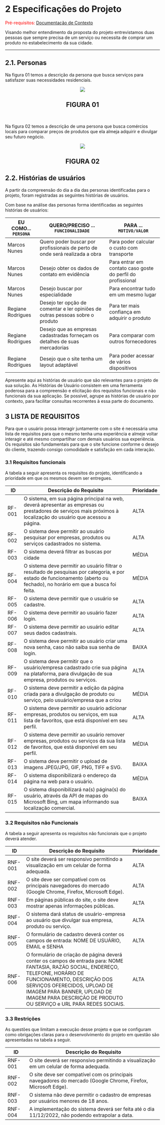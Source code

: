 # 2 Especificações do Projeto

<span style="color:red">Pré-requisitos: <a href="1-Documentação de Contexto.md"> Documentação de Contexto</a></span>

<p>Visando melhor entendimento da proposta do projeto entrevistamos duas pessoas que sempre precisa de um serviço ou necessita de comprar um produto no estabelecimento da sua cidade.</p>

<hr/>

## 2.1. Personas

<p>
Na figura 01 temos a descrição da persona que busca serviços para satisfazer suas necessidades residenciais. 
</p>

<p align="center">
<img src="img/Personas/Marcos-Nunes.PNG" >
</p>

<h2 align="center"> FIGURA 01</h2>
<br/>

<p>Na figura 02 temos a descrição de uma persona que busca comércios locais para comparar preços de produtos que ela almeja adquirir e divulgar seu futuro negócio.</p>
<p align="center">
<img src="img/Personas/Regiane-Rodrigues.PNG">
</p>

<h2 align="center"> FIGURA 02</h2>

## 2.2. Histórias de usuários

<p>A partir da compreensão do dia a dia das personas identificadas para o projeto, foram registradas as seguintes histórias de usuários.</p>

<p>
Com base na análise das personas forma identificadas as seguintes histórias de usuários:
</p>

| EU COMO... `PERSONA` | QUERO/PRECISO ... `FUNCIONALIDADE`                                            | PARA ... `MOTIVO/VALOR`                                     |
| -------------------- | ----------------------------------------------------------------------------- | ----------------------------------------------------------- |
| Marcos Nunes         | Quero poder buscar por profissionais de perto de onde será realizada a obra   | Para poder calcular o custo com transporte                  |
| Marcos Nunes         | Desejo obter os dados de contato em evidência                                 | Para entrar em contato caso goste do perfil do profissional |
| Marcos Nunes         | Desejo buscar por especialidade                                               | Para encontrar tudo em um mesmo lugar                       |
| Regiane Rodrigues    | Desejo ter opção de comentar e ler opiniões de outras pessoas sobre o produto | Para ter mais confiança em adquirir o produto               |
| Regiane Rodrigues    | Desejo que as empresas cadastradas forneçam os detalhes de suas mercadorias   | Para comparar com outros fornecedores                       |
| Regiane Rodrigues    | Desejo que o site tenha um layout adaptável                                   | Para poder acessar de vários dispositivos                   |

<p>
Apresente aqui as histórias de usuário que são relevantes para o projeto de sua solução. As Histórias de Usuário consistem em uma ferramenta poderosa para a compreensão e elicitação dos requisitos funcionais e não funcionais da sua aplicação. Se possível, agrupe as histórias de usuário por contexto, para facilitar consultas recorrentes à essa parte do documento.
</p>

## 3 LISTA DE REQUISITOS

<p>
Para que o usuário possa interagir juntamente com o site é necessária uma lista de requisitos para que o mesmo tenha uma experiência e almeje voltar interagir e até mesmo compartilhar com demais usuários sua experiência. Os requisitos são fundamentais para que o site funcione conforme o desejo do cliente, trazendo consigo comodidade e satisfação em cada interação.
</p>

### 3.1 Requisitos funcionais

<p>
A tabela a seguir apresenta os requisitos do projeto, identificando a prioridade em que os mesmos devem ser entregues.
</p>

| ID     | Descrição do Requisito                                                                                                                                                     | Prioridade |
| ------ | -------------------------------------------------------------------------------------------------------------------------------------------------------------------------- | ---------- |
| RF-001 | O sistema, em sua página principal na web, deverá apresentar as empresas ou prestadores de serviços mais próximos à localização do usuário que acessou a página.           | ALTA       |
| RF-002 | O sistema deve permitir ao usuário pesquisar por empresas, produtos ou serviços cadastrados no sistema.                                                                    | ALTA       |
| RF-003 | O sistema deverá filtrar as buscas por cidade                                                                                                                              | MÉDIA      |
| RF-004 | O sistema deve permitir ao usuário filtrar o resultado de pesquisas por categoria, e por estado de funcionamento (aberto ou fechado), no horário em que a busca foi feita. | MÉDIA      |
| RF-005 | O sistema deve permitir que o usuário se cadastre.                                                                                                                         | ALTA       |
| RF-006 | O sistema deve permitir ao usuário fazer login.                                                                                                                            | ALTA       |
| RF-007 | O sistema deve permitir ao usuário editar seus dados cadastrais.                                                                                                           | ALTA       |
| RF-008 | O sistema deve permitir ao usuário criar uma nova senha, caso não saiba sua senha de login.                                                                                | BAIXA      |
| RF-009 | O sistema deve permitir que o usuário/empresa cadastrado crie sua página na plataforma, para divulgação de sua empresa, produtos ou serviços.                              | ALTA       |
| RF-010 | O sistema deve permitir a edição da página criada para a divulgação de produto ou serviço, pelo usuário/empresa que a criou                                                | MÉDIA      |
| RF-011 | O sistema deve permitir ao usuário adicionar empresas, produtos ou serviços, em sua lista de favoritos, que está disponível em seu perfil.                                 | ALTA       |
| RF-012 | O sistema deve permitir ao usuário remover empresas, produtos ou serviços da sua lista de favoritos, que está disponível em seu perfil.                                    | MÉDIA      |
| RF-013 | O sistema deve permitir o upload de imagens JPEG/JPG, GIF, PNG, TIFF e SVG.                                                                                                | BAIXA      |
| RF-014 | O sistema disponibilizará o endereço da página na web para o usuário.                                                                                                      | MÉDIA      |
| RF-015 | O sistema disponibilizará na(s) página(s) do usuário, através da API de mapas do Microsoft Bing, um mapa informando sua localização comercial.                             | BAIXA      |

### 3.2 Requisitos não Funcionais

<p>
A tabela a seguir apresenta os requisitos não funcionais que o projeto deverá atender.
</p>

| ID      | Descrição do Requisito                                                                                                                                                                                                                                                                                 | Prioridade |
| ------- | ------------------------------------------------------------------------------------------------------------------------------------------------------------------------------------------------------------------------------------------------------------------------------------------------------ | ---------- |
| RNF-001 | O site deverá ser responsivo permitindo a visualização em um celular de forma adequada.                                                                                                                                                                                                                | ALTA       |
| RNF-002 | O site deve ser compatível com os principais navegadores do mercado (Google Chrome, Firefox, Microsoft Edge).                                                                                                                                                                                          | ALTA       |
| RNF-003 | Em páginas públicas do site, o site deve mostrar apenas informações públicas.                                                                                                                                                                                                                          | ALTA       |
| RNF-004 | O sistema dará status de usuário-empresa ao usuário que divulgar sua empresa, produto ou serviço.                                                                                                                                                                                                      | ALTA       |
| RNF-005 | O formulário de cadastro deverá conter os campos de entrada: NOME DE USUÁRIO, EMAIL e SENHA                                                                                                                                                                                                            | ALTA       |
| RNF-006 | O formulário de criação de página deverá conter os campos de entrada para: NOME FANTASIA, RAZÃO SOCIAL, ENDEREÇO, TELEFONE, HORÁRIO DE FUNCIONAMENTO, DESCRIÇÃO DOS SERVIÇOS OFERECIDOS, UPLOAD DE IMAGEM PARA BANNER, UPLOAD DE IMAGEM PARA DESCRIÇÃO DE PRODUTO OU SERVIÇO e URL PARA REDES SOCIAIS. | ALTA       |

### 3.3 Restrições

<p>
As questões que limitam a execução desse projeto e que se configuram como obrigações claras para o desenvolvimento do projeto em questão são apresentadas na tabela a seguir.
</p>

| ID      | Descrição do Requisito                                                                                        |
| ------- | ------------------------------------------------------------------------------------------------------------- |
| RNF-001 | O site deverá ser responsivo permitindo a visualização em um celular de forma adequada.                       |
| RNF-002 | O site deve ser compatível com os principais navegadores do mercado (Google Chrome, Firefox, Microsoft Edge). |
| RNF-003 | O sistema não deve permitir o cadastro de empresas por usuários menores de 18 anos.                           |
| RNF-004 | A implementação do sistema deverá ser feita até o dia 11/12/2022, não podendo extrapolar a data.              |
